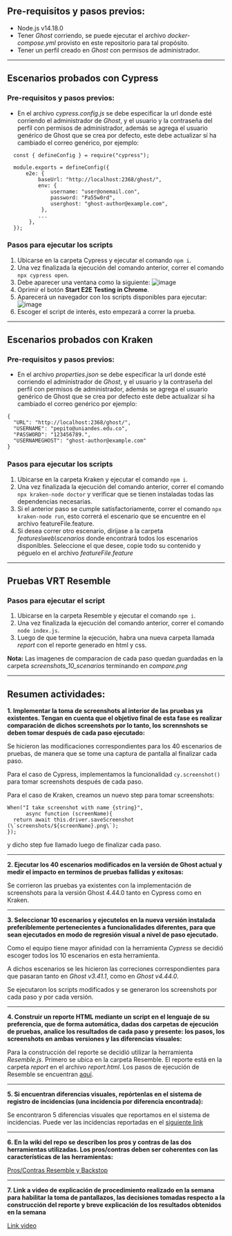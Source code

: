 
## Pre-requisitos y pasos previos:
- Node.js v14.18.0
- Tener *Ghost* corriendo, se puede ejecutar el archivo *docker-compose.yml* provisto en este repositorio para tal propósito.
- Tener un perfil creado en *Ghost* con permisos de administrador.
---
## Escenarios probados con Cypress
### Pre-requisitos y pasos previos:
- En el archivo *cypress.config.js* se debe especificar la url donde esté corriendo el administrador de *Ghost*, y el usuario y la contraseña del perfil con permisos de administrador, además se agrega el usuario genérico de Ghost que se crea por defecto, este debe actualizar sí ha cambiado el correo genérico, por ejemplo:

~~~
  const { defineConfig } = require("cypress");

  module.exports = defineConfig({
      e2e: {
          baseUrl: "http://localhost:2368/ghost/",
          env: {
              username: "user@onemail.con",
              password: "Pa55w0rd",
              userghost: "ghost-author@example.com",
           },
          ...
       },
  });
~~~

### Pasos para ejecutar los scripts
1. Ubicarse en la carpeta Cypress y ejecutar el comando `npm i`.
2. Una vez finalizada la ejecución del comando anterior, correr el comando `npx cypress open`.
3. Debe aparecer una ventana como la siguiente:
   ![image](https://user-images.githubusercontent.com/17149432/236364140-09b8c0e1-d937-4b30-a6cf-1ed9caf925f2.png)
4. Oprimir el botón **Start E2E Testing in Chrome**.
5. Aparecerá un navegador con los scripts disponibles para ejecutar:
   ![image](https://user-images.githubusercontent.com/17149432/236364324-ae425d21-29e6-4c9b-bf31-2ced190cc312.png)
6. Escoger el script de interés, esto empezará a correr la prueba.
---
## Escenarios probados con Kraken
### Pre-requisitos y pasos previos:
- En el archivo *properties.json* se debe especificar la url donde esté corriendo el administrador de *Ghost*, y el usuario y la contraseña del perfil con permisos de administrador, además se agrega el usuario genérico de Ghost que se crea por defecto este debe actualizar sí ha cambiado el correo genérico  por ejemplo:
~~~
{
  "URL": "http://localhost:2368/ghost/",
  "USERNAME": "pepito@uniandes.edu.co",
  "PASSWORD": "123456789.",
  "USERNAMEGHOST": "ghost-author@example.com"
}
~~~

### Pasos para ejecutar los scripts
1. Ubicarse en la carpeta Kraken y ejecutar el comando `npm i`.
2. Una vez finalizada la ejecución del comando anterior, correr el comando `npx kraken-node doctor` y verificar que se tienen instaladas todas las dependencias necesarias.
3. Si el anterior paso se cumple satisfactoriamente, correr el comando `npx kraken-node run`, esto correrá el escenario que se encuentre en el archivo featureFile.feature.
4. Si desea correr otro escenario, dirijase a la carpeta *features\web\scenarios* donde encontrará todos los escenarios disponibles. Seleccione el que desee, copie todo su contenido y péguelo en el archivo *featureFile.feature*
---
## Pruebas VRT Resemble

### Pasos para ejecutar el script
1. Ubicarse en la carpeta Resemble y ejecutar el comando `npm i`.
2. Una vez finalizada la ejecución del comando anterior, correr el comando `node index.js`.
3. Luego de que termine la ejecución, habra una nueva carpeta llamada _report_ con el reporte generado en html y css.

**Nota:** Las imagenes de comparacion de cada paso quedan guardadas en la carpeta _screenshots_10_scenarios_ terminando en _compare.png_

---

## Resumen actividades:

**1. Implementar la toma de screenshots al interior de las pruebas ya existentes. Tengan en cuenta que el objetivo final de esta fase es realizar comparación de dichos screenshots por lo tanto, los scrennshots se deben tomar después de cada paso ejecutado:**

Se hicieron las modificaciones correspondientes para los 40 escenarios de pruebas, de manera que se tome una captura de pantalla al finalizar cada paso.

Para el caso de Cypress, implementamos la funcionalidad `cy.screenshot()` para tomar screenshots después de cada paso.

Para el caso de Kraken, creamos un nuevo step para tomar screenshots:

```
When("I take screenshot with name {string}",
      async function (screenName){
  return await this.driver.saveScreenshot (\`screenshots/${screenName}.png\`);
});
```

y dicho step fue llamado luego de finalizar cada paso.

---

**2. Ejecutar los 40 escenarios modificados en la versión de Ghost actual y medir el impacto en terminos de pruebas fallidas y exitosas:**

Se corrieron las pruebas ya existentes con la implementación de screenshots para la versión Ghost 4.44.0 tanto en Cypress como en Kraken.

---
**3. Seleccionar 10 escenarios y ejecutelos en la nueva versión instalada preferiblemente pertenecientes a funcionalidades diferentes, para que sean ejecutados en modo de regresión visual a nivel de paso ejecutado.**

Como el equipo tiene mayor afinidad con la herramienta *Cypress* se decidió escoger todos los 10 escenarios en esta herramienta.

A dichos escenarios se les hicieron las correciones correspondientes para que pasaran tanto en *Ghost v3.41.1*, como en *Ghost v4.44.0*.

Se ejecutaron los scripts modificados y se generaron los screenshots por cada paso y por cada versión.


---

**4. Construir un reporte HTML mediante un script en el lenguaje de su preferencia, que de forma automática, dadas dos carpetas de ejecución de pruebas, analice los resultados de cada paso y presente: los pasos, los screenshots en ambas versiones y las diferencias visuales:**

Para la construcción del reporte se decidió utilizar la herramienta *Resemble.js*. Primero se ubica en la carpeta Resemble.
El reporte está en la carpeta *report* en el archivo *report.html*. Los pasos de ejecución de Resemble se encuentran [aquí](https://github.com/Molvilada/Entrega_Final_Grupo_17/blob/main/Semana%20C/README.md#pruebas-vrt-resemble).

---

**5. Si encuentran diferencias visuales, repórtenlas en el sistema de registro de incidencias (una incidencia por diferencia encontrada):**

Se encontraron 5 diferencias visuales que reportamos en el sistema de incidencias. Puede ver las incidencias reportadas en el [siguiente link](https://github.com/Molvilada/Entrega_Final_Grupo_17/issues)

---

**6. En la wiki del repo se describen los pros y contras de las dos herramientas utilizadas. Los pros/contras deben ser coherentes con las características de las herramientas:**

[Pros/Contras Resemble y Backstop](https://github.com/Molvilada/Entrega_Final_Grupo_17/wiki/Pros-Contras-Resemble-y-Backstop)

---

**7. Link a video de explicación de procedimiento realizado en la semana para habilitar la toma de pantallazos, las decisiones tomadas respecto a la construcción del reporte y breve explicación de los resultados obtenidos en la semana**

[Link video](https://uniandes-my.sharepoint.com/:v:/g/personal/ld_molina11_uniandes_edu_co/EfqRkdFEmj1PoJczuY8G-BwBqMtWqKmC2BwnX59zVWhLkw?e=62QXkY)
